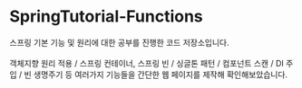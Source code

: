 # SpringTutorial-Functions
스프링 기본 기능 및 원리에 대한 공부를 진행한 코드 저장소입니다.   
<br>
객체지향 원리 적용 / 스프링 컨테이너, 스프링 빈 / 싱글톤 패턴 / 컴포넌트 스캔 / DI 주입 / 빈 생명주기 등 여러가지 기능들을 간단한 웹 페이지를 제작해 확인해보았습니다.
